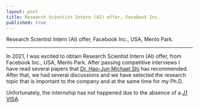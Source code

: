 ```yaml
---
layout: post
title: Research Scientist Intern (AI) offer, Facebook Inc.
published: true
---
```


Research Scientist Intern (AI) offer, Facebook Inc., USA, Menlo Park.

---

In 2021, I was excited to obtain Research Scientist Intern (AI) offer, from Facebook Inc., USA, Menlo Park. After passing competitive interviews I have read several papers that [Dr. Hao-Jun Michael Shi](https://scholar.google.com/citations?user=U1efqpIAAAAJ) has recommended. After that, we had several discussions and we have selected the research topic that is important to the company and at the same time for my Ph.D. 

Unfortunately, the internship has not happened due to the absence of a [J1 VISA](https://travel.state.gov/content/travel/en/us-visas/study/exchange.html).
